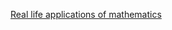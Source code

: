 [Real life applications of mathematics](http://dimchansky.github.io/real-life-applications-of-mathematics/)
